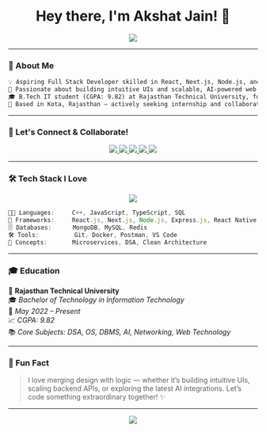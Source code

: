 <!-- GitHub Profile README by Akshat Jain -->

<h1 align="center">Hey there, I'm Akshat Jain! 👋</h1>
<p align="center">
  <img src="https://readme-typing-svg.herokuapp.com?font=Fira+Code&size=26&pause=1000&color=00FFFF&center=true&vCenter=true&width=900&lines=Aspiring+Full+Stack+Developer+%F0%9F%A7%91%E2%80%8D%F0%9F%92%BB;React+%2F+Next.js+%2F+MERN+Stack+Engineer+%E2%9A%99%EF%B8%8F;Mobile+Dev+with+React+Native+%F0%9F%94%8C;Lifelong+Learner+%E2%9C%8C%EF%B8%8F;Open+to+Collaboration+%F0%9F%92%97" />
</p>

---

### 💼 About Me

```txt
💡 Aspiring Full Stack Developer skilled in React, Next.js, Node.js, and React Native with a strong foundation in DSA and system design.  
🚀 Passionate about building intuitive UIs and scalable, AI-powered web & mobile applications.  
🎓 B.Tech IT student (CGPA: 9.82) at Rajasthan Technical University, focused on solving real-world problems through clean architecture.  
🤝 Based in Kota, Rajasthan — actively seeking internship and collaboration opportunities in cutting-edge tech domains.
```

---

### 🔗 Let's Connect & Collaborate!

<p align="center">
  <a href="mailto:akshatjain70233@gmail.com" target="_blank">
    <img src="https://img.shields.io/badge/Gmail-EA4335?style=for-the-badge&logo=gmail&logoColor=white" />
  </a>
  <a href="https://www.linkedin.com/in/withakshat" target="_blank">
    <img src="https://img.shields.io/badge/LinkedIn-0077B5?style=for-the-badge&logo=linkedin&logoColor=white" />
  </a>
  <a href="https://akshat-jain-portfolio.netlify.app" target="_blank">
    <img src="https://img.shields.io/badge/Portfolio-%23FF00FF?style=for-the-badge&logo=firefox&logoColor=white" />
  </a>
  <a href="https://leetcode.com/u/with_akshat" target="_blank">
    <img src="https://img.shields.io/badge/LeetCode-FFA116?style=for-the-badge&logo=leetcode&logoColor=black" />
  </a>
  <a href="https://www.geeksforgeeks.org/user/akshatja0zdw/" target="_blank">
    <img src="https://img.shields.io/badge/GFG-1f8b4c?style=for-the-badge&logo=geeksforgeeks&logoColor=white" />
  </a>
</p>

---

### 🛠️ Tech Stack I Love

<p align="center">
  <img src="https://skillicons.dev/icons?i=react,nextjs,nodejs,express,mongodb,postgres,tailwind,typescript,js,redux,docker,figma,git" />
</p>

```ts
🧑‍💻 Languages:     C++, JavaScript, TypeScript, SQL
🔧 Frameworks:     React.js, Next.js, Node.js, Express.js, React Native
🗄️ Databases:      MongoDB, MySQL, Redis
🛠️ Tools:          Git, Docker, Postman, VS Code
🧩 Concepts:       Microservices, DSA, Clean Architecture
```

---

### 🎓 Education

📍 **Rajasthan Technical University**  
🎓 *Bachelor of Technology in Information Technology*  
📅 *May 2022 – Present*  
📈 *CGPA: 9.82*  
📚 *Core Subjects: DSA, OS, DBMS, AI, Networking, Web Technology*

---

### 💬 Fun Fact

> I love merging design with logic — whether it’s building intuitive UIs, scaling backend APIs, or exploring the latest AI integrations. Let’s code something extraordinary together! ✨

---

<p align="center">
  <img src="https://capsule-render.vercel.app/api?type=waving&color=00ffff&height=150&section=footer" />
</p>
